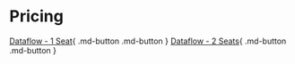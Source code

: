 # Pricing

[Dataflow - 1 Seat](https://maxg.lemonsqueezy.com/buy/a527da83-28ed-48a8-8ec6-7397fb07cc0e){ .md-button .md-button }
[Dataflow - 2 Seats](https://maxg.lemonsqueezy.com/buy/9d5e6152-b880-46d0-ab62-211eae9eff86){ .md-button .md-button }